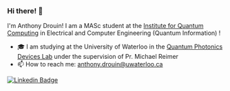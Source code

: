 ### Hi there! 👋 

I'm Anthony Drouin! I am a MASc student at the [Institute for Quantum Computing](https://uwaterloo.ca/institute-for-quantum-computing/) in Electrical and Computer Engineering (Quantum Information) !

- 🎓 I am studying at the University of Waterloo in the [Quantum Photonics Devices Lab](https://www.qpdlab.com/) under the supervision of Pr. Michael Reimer
- 📫 How to reach me: anthony.drouin@uwaterloo.ca

[![Linkedin Badge](https://img.shields.io/badge/-Anthony_Drouin-blue?style=flat&logo=Linkedin&logoColor=white)](https://www.linkedin.com/in/anthony-drouin-814898212/)
